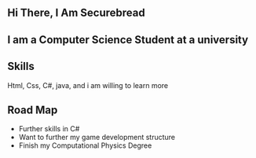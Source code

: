## Hi There, I Am Securebread
## I am a Computer Science Student at a university
## Skills
Html, Css, C#, java, and i am willing to learn more
## Road Map

- Further skills in C#
- Want to further my game development structure
- Finish my Computational Physics Degree
